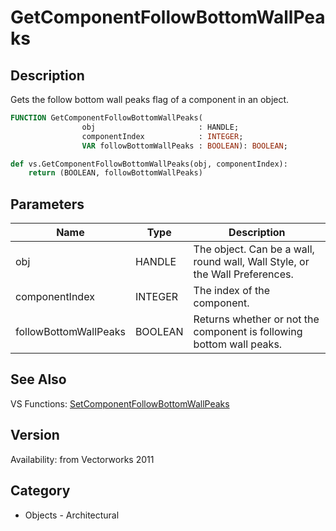 # GetComponentFollowBottomWallPeaks

## Description
Gets the follow bottom wall peaks flag of a component in an object.

```pascal
FUNCTION GetComponentFollowBottomWallPeaks(
				obj                       : HANDLE;
				componentIndex            : INTEGER;
				VAR followBottomWallPeaks : BOOLEAN): BOOLEAN;
```

```python
def vs.GetComponentFollowBottomWallPeaks(obj, componentIndex):
    return (BOOLEAN, followBottomWallPeaks)
```

## Parameters
|Name|Type|Description|
|---|---|---|
|obj|HANDLE|The object. Can be a wall, round wall, Wall Style, or the Wall Preferences.|
|componentIndex|INTEGER|The index of the component.|
|followBottomWallPeaks|BOOLEAN|Returns whether or not the component is following bottom wall peaks.|

## See Also
VS Functions:
[SetComponentFollowBottomWallPeaks](SetComponentFollowBottomWallPeaks.md)

## Version
Availability: from Vectorworks 2011

## Category
* Objects - Architectural

